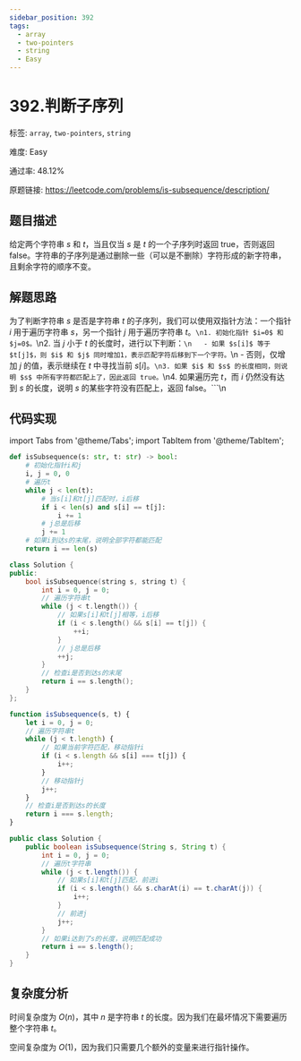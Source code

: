```yaml
---
sidebar_position: 392
tags:
  - array
  - two-pointers
  - string
  - Easy
---
```


# 392.判断子序列

标签: `array`, `two-pointers`, `string`

难度: Easy

通过率: 48.12%

原题链接: https://leetcode.com/problems/is-subsequence/description/

## 题目描述
给定两个字符串 $s$ 和 $t$，当且仅当 $s$ 是 $t$ 的一个子序列时返回 true，否则返回 false。字符串的子序列是通过删除一些（可以是不删除）字符形成的新字符串，且剩余字符的顺序不变。

## 解题思路
为了判断字符串 $s$ 是否是字符串 $t$ 的子序列，我们可以使用双指针方法：一个指针 $i$ 用于遍历字符串 $s$，另一个指针 $j$ 用于遍历字符串 $t$。```\n1. 初始化指针 $i=0$ 和 $j=0$。```\n2. 当 $j$ 小于 $t$ 的长度时，进行以下判断：```\n   - 如果 $s[i]$ 等于 $t[j]$，则 $i$ 和 $j$ 同时增加1，表示匹配字符后移到下一个字符。```\n   - 否则，仅增加 $j$ 的值，表示继续在 $t$ 中寻找当前 $s[i]$。```\n3. 如果 $i$ 和 $s$ 的长度相同，则说明 $s$ 中所有字符都匹配上了，因此返回 true。```\n4. 如果遍历完 $t$，而 $i$ 仍然没有达到 $s$ 的长度，说明 $s$ 的某些字符没有匹配上，返回 false。```\n

## 代码实现
import Tabs from '@theme/Tabs';
import TabItem from '@theme/TabItem';

<Tabs>
<TabItem value="python" label="Python">

```python
def isSubsequence(s: str, t: str) -> bool:
    # 初始化指针i和j
    i, j = 0, 0
    # 遍历t
    while j < len(t):
        # 当s[i]和t[j]匹配时，i后移
        if i < len(s) and s[i] == t[j]:
            i += 1
        # j总是后移
        j += 1
    # 如果i到达s的末尾，说明全部字符都能匹配
    return i == len(s)
```

</TabItem>
<TabItem value="cpp" label="C++">

```cpp
class Solution {
public:
    bool isSubsequence(string s, string t) {
        int i = 0, j = 0;
        // 遍历字符串t
        while (j < t.length()) {
            // 如果s[i]和t[j]相等，i后移
            if (i < s.length() && s[i] == t[j]) {
                ++i;
            }
            // j总是后移
            ++j;
        }
        // 检查i是否到达s的末尾
        return i == s.length();
    }
};
```

</TabItem>
<TabItem value="javascript" label="JavaScript">

```javascript
function isSubsequence(s, t) {
    let i = 0, j = 0;
    // 遍历字符串t
    while (j < t.length) {
        // 如果当前字符匹配，移动指针i
        if (i < s.length && s[i] === t[j]) {
            i++;
        }
        // 移动指针j
        j++;
    }
    // 检查i是否到达s的长度
    return i === s.length;
}
```

</TabItem>
<TabItem value="java" label="Java">

```java
public class Solution {
    public boolean isSubsequence(String s, String t) {
        int i = 0, j = 0;
        // 遍历t字符串
        while (j < t.length()) {
            // 如果s[i]和t[j]匹配，前进i
            if (i < s.length() && s.charAt(i) == t.charAt(j)) {
                i++;
            }
            // 前进j
            j++;
        }
        // 如果i达到了s的长度，说明匹配成功
        return i == s.length();
    }
}
```

</TabItem>
</Tabs>

## 复杂度分析
时间复杂度为 $O(n)$，其中 $n$ 是字符串 $t$ 的长度。因为我们在最坏情况下需要遍历整个字符串 $t$。  
  
空间复杂度为 $O(1)$，因为我们只需要几个额外的变量来进行指针操作。
